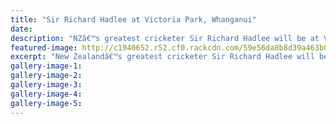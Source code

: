 ```yaml
---
title: "Sir Richard Hadlee at Victoria Park, Whanganui"
date: 
description: "NZâ€™s greatest cricketer Sir Richard Hadlee will be at Victoria Park today for the local book launch..."
featured-image: http://c1940652.r52.cf0.rackcdn.com/59e56da8b8d39a463b00038e/Sir-Richard-poster-of-event.jpg
excerpt: "New Zealandâ€™s greatest cricketer Sir Richard Hadlee will be at Victoria Park today, Wednesday 20 September, for the local book launch of his labour of love 'The Skipperâ€™s Diary'."
gallery-image-1: 
gallery-image-2: 
gallery-image-3: 
gallery-image-4: 
gallery-image-5: 
---
```

